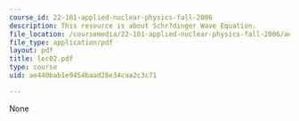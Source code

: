```yaml
---
course_id: 22-101-applied-nuclear-physics-fall-2006
description: This resource is about Schr?dinger Wave Equation.
file_location: /coursemedia/22-101-applied-nuclear-physics-fall-2006/ae440bab1e9454baad28e34caa2c3c71_lec02.pdf
file_type: application/pdf
layout: pdf
title: lec02.pdf
type: course
uid: ae440bab1e9454baad28e34caa2c3c71

---
```

None